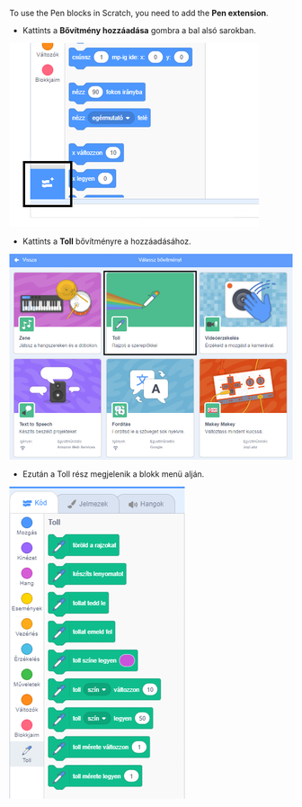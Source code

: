 To use the Pen blocks in Scratch, you need to add the **Pen extension**.

+ Kattints a **Bővítmény hozzáadása** gombra a bal alsó sarokban.

![bővítmény gomb hozzáadása kiemelve](images/add-extension-annotated.png)

+ Kattints a **Toll** bővítményre a hozzáadásához.

![a toll bővítmény kiemelve](images/click-pen-annotated.png)

+ Ezután a Toll rész megjelenik a blokk menü alján.

![toll bővítmény blokkok](images/pen-extension-blocks.png)
